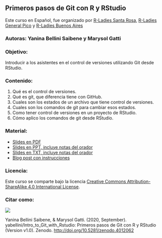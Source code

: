 ## Primeros pasos de Git con R y RStudio

Este curso en Español, fue organizado por [R-Ladies Santa Rosa](https://twitter.com/RLadiesSR), [R-Ladies General Pico](https://twitter.com/RLadiesGP) y [R-Ladies Buenos Aires](https://twitter.com/RLadiesBA)

### Autoras: Yanina Bellini Saibene y Marysol Gatti

### Objetivo: 
Introducir a los asistentes en el control de versiones utilizando Git desde RStudio.

### Contenido:

1. Qué es el control de versiones.
2. Qué es git, que diferencia tiene con GitHub.
3. Cuales son los estados de un archivo que tiene control de versiones.
4. Cuales son los comandos de git para cambiar esos estados.
5. Como tener control de versiones en un proyecto de RStudio.
6. Cómo aplico los comandos de git desde RStudio.

### Material:

* [Slides en PDF](https://github.com/yabellini/Intro_to_Git_with_Rstudio/blob/master/GitConR_Slides.pdf)
* [Slides en PPT, incluye notas del orador](https://github.com/yabellini/Intro_to_Git_with_Rstudio/blob/master/GitConR_Slides.pptx)
* [Slides en TXT, incluye notas del orador](https://github.com/yabellini/Intro_to_Git_with_Rstudio/blob/master/GitConR.txt)
* [Blog post con instrucciones](https://yabellini.netlify.app/blog/2020_githubconr_es/)

### Licencia:
Este curso se comparte bajo la licencia [Creative Commons Attribution-ShareAlike 4.0 International License](https://creativecommons.org/licenses/by-sa/4.0/deed.es_ES).

### Citar como:
![](https://zenodo.org/badge/DOI/10.5281/zenodo.4012062.svg)

Yanina Bellini Saibene, & Marysol Gatti. (2020, September). yabellini/Intro_to_Git_with_Rstudio: Primeros pasos de Git con R y RStudio (Version v1.0). Zenodo. http://doi.org/10.5281/zenodo.4012062

